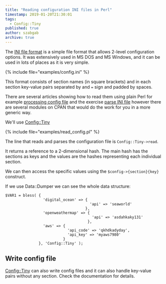 ```yaml
---
title: "Reading configuration INI files in Perl"
timestamp: 2019-01-20T21:30:01
tags:
  - Config::Tiny
published: true
author: szabgab
archive: true
---
```



The [INI file format](https://en.wikipedia.org/wiki/INI_file) is a simple file format that allows 2-level configuration options. It was extensively used in MS DOS and MS Windows, and it can be used in lots of places as it is very simple.

{% include file="examples/config.ini" %}

This format consists of section names (in square brackets) and in each section key-value pairs separated by and `=` sign and padded by spaces.


There are several articles showing how to read them using plain Perl for example [processing config file](/beginner-perl-maven-process-config-file)
and the exercise [parse INI file](/beginner-perl-maven-exercise-parse-ini-file)
however there are several modules on CPAN that would do the work for you in a more generic way.

We'll use [Config::Tiny](https://metacpan.org/pod/Config::Tiny)

{% include file="examples/read_config.pl" %}

The line that reads and parses the configuration file is `Config::Tiny->read`.

It returns a reference to a 2-dimensional hash. The main hash has the sections as keys and the values are the hashes representing each individual section.

We can then access the specific values using the `$config->{section}{key}` construct.

If we use Data::Dumper we can see the whole data structure:

```
$VAR1 = bless( {
                 'digital_ocean' => {
                                      'api' => 'seaworld'
                                    },
                 'openweathermap' => {
                                       'api' => 'asdahkaky131'
                                     },
                 'aws' => {
                            'api_code' => 'qkhdkadyday',
                            'api_key' => 'myaws7980'
                          }
               }, 'Config::Tiny' );
```

## Write config file

[Config::Tiny](https://metacpan.org/pod/Config::Tiny) can also write config files
and it can also handle key-value pairs without any section. Check the documentation for details.

